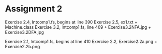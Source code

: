 # Assignment 2

Exercise 2.4, Intcomp1.fs, begins at line 390
Exercise 2.5, ex1.txt + Machine.class
Exercise 3.2, Intcomp1.fs, line 409 + Exercise3.2NFA.jpg + Exercise3.2DFA.jpg

Exercise 2.1, Intcomp1.fs, begins at line 410
Exercise 2.2, Exercise2.2a.png + Exercise2.2b.png